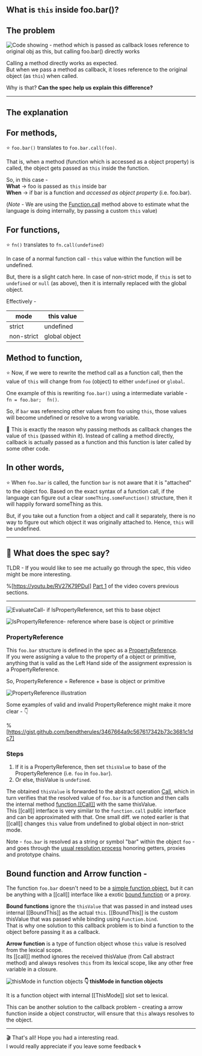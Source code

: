 ## What is `this` inside foo.bar()?

## The problem

![Code showing - method which is passed as callback loses reference to original obj as this, but calling foo.bar() directly works](https://cdn.hashnode.com/res/hashnode/image/upload/v1585425858545/Ut1FVXRIJ.png)

Calling a method directly works as expected.  
But when we pass a method as callback, it loses reference to the original object (as `this`) when called.

Why is that? **Can the spec help us explain this difference?**

------

## The explanation

## For methods,

⭐️ `foo.​bar()` translates to `foo.bar.call(foo)`.

That is, when a method (function which is accessed as a object property) is called, the object gets passed as `this` inside the function.

So, in this case -  
**What** →  foo is passed as `this` inside bar  
**When** →  if bar is a function and *accessed as object property* (i.e. foo.bar).  

(*Note* - We are using the [Function.call](https://developer.mozilla.org/en-US/docs/Web/JavaScript/Reference/Global_Objects/Function/call) method above to estimate what the language is doing internally, by passing a custom `this` value)

## For functions, 
⭐️ `fn()` translates to `fn.​call(undefined)`   

In case of a normal function call - `this` value within the function will be undefined.

But, there is a slight catch here. In case of non-strict mode, if `this` is set to `undefined` or `null` (as above), then it is internally replaced with the global object.  

Effectively -

| **mode**       | **this value**  |
|------------|---------------|
| strict     | undefined     |
| non-strict | global object |


## Method to function, 

⭐️ Now, if we were to rewrite the method call as a function call, then the value of `this` will change from `foo` (object) to either `undefined` or `global`.

One example of this is rewriting `foo.bar()` using a intermediate variable - ` fn = foo.​bar;  fn()`.

So, if `bar` was referencing other values from foo using `this`, those values will become undefined or resolve to a wrong variable.

🧠 This is exactly the reason why passing methods as callback changes the value of `this` (passed within it). Instead of calling a method directly, callback is actually passed as a function and this function is later called by some other code.

## In other words,

⭐️ When `foo.bar` is called, the function `bar` is not aware that it is "attached" to the object foo. Based on the exact syntax of a function call, if the language can figure out a clear `someThing.someFunction()` structure, then it will happily forward someThing as this.

But, if you take out a function from a object and call it separately, there is no way to figure out which object it was originally attached to. Hence, `this` will be undefined.

-------

## 📖 What does the spec say? 

TLDR - If you would like to see me actually go through the spec, this video might be more interesting.

%[https://youtu.be/RV27K79PDuI]
[Part 1](https://youtu.be/j894fgpStZI) of the video covers previous sections.

-----

![EvaluateCall- if IsPropertyReference, set this to base object](https://cdn.hashnode.com/res/hashnode/image/upload/v1584625813403/gPjSBUHIZ.png)

![IsPropertyReference- reference where base is object or primitive](https://cdn.hashnode.com/res/hashnode/image/upload/v1584625822167/ZmBSyVj95.png)

### PropertyReference

This `foo.bar` structure is defined in the spec as a [PropertyReference](https://tc39.es/ecma262/#sec-ispropertyreference).  
If you were assigning a value to the property of a object or primitive, anything that is valid as the Left Hand side of the assignment expression is a PropertyReference.

So, PropertyReference = Reference + base is object or primitive

![PropertyReference illustration](https://cdn.hashnode.com/res/hashnode/image/upload/v1585431425436/5XBWmcI5y.png)

Some examples of valid and invalid PropertyReference might make it more clear - 👇

%[https://gist.github.com/bendtherules/3467664a9c567617342b73c3681c1dc7]

### Steps
1. If it is a PropertyReference, then set `thisValue` to base of the PropertyReference (i.e. `foo` in `foo.bar`).  
2. Or else, thisValue is `undefined`.

The obtained `thisValue` is forwarded to the abstract operation [Call](https://tc39.es/ecma262/#sec-call), which in turn verifies that the resolved value of `foo.bar` is a function and then calls the internal method [function.[[Call]]](https://tc39.es/ecma262/#sec-built-in-function-objects-call-thisargument-argumentslist) with the same thisValue.  
This [[call]] interface is very similar to the `function.call` public interface and can be approximated with that. One small diff. we noted earlier is that [[call]] changes `this` value from undefined to global object in non-strict mode.

Note - `foo.bar` is resolved as a string or symbol "bar" within the object `foo` - and goes through the [usual resolution process](https://tc39.es/ecma262/#sec-getvalue) honoring getters, proxies and prototype chains.

## Bound function and Arrow function -
The function `foo.bar` doesn't need to be a  [simple function object](https://tc39.es/ecma262/#sec-ecmascript-function-objects), but it can be anything with a [[call]] interface like a exotic [bound function](https://tc39.es/ecma262/#sec-bound-function-exotic-objects-call-thisargument-argumentslist) or a proxy.  

**Bound functions** ignore the `thisValue` that was passed in and instead uses internal [[BoundThis]] as the actual `this`. [[BoundThis]] is the custom thisValue that was passed while binding using `Function.bind`.  
That is why one solution to this callback problem is to bind a function to the object before passing it as a callback.


**Arrow function** is a type of function object whose `this` value is resolved from the lexical scope.  
Its [[call]] method ignores the received thisValue (from Call abstract method) and always resolves `this` from its lexical scope, like any other free variable in a closure.

![thisMode in function objects](https://cdn.hashnode.com/res/hashnode/image/upload/v1585433951432/jnD8M_NB3.png)
**👇 thisMode in function objects**

It is a function object with internal [[ThisMode]] slot set to lexical.

This can be another solution to the callback problem - creating a arrow function inside a object constructor, will ensure that `this` always resolves to the object.

----

🎬 That's all! Hope you had a interesting read.  
I would really appreciate if you leave some feedback 🌀